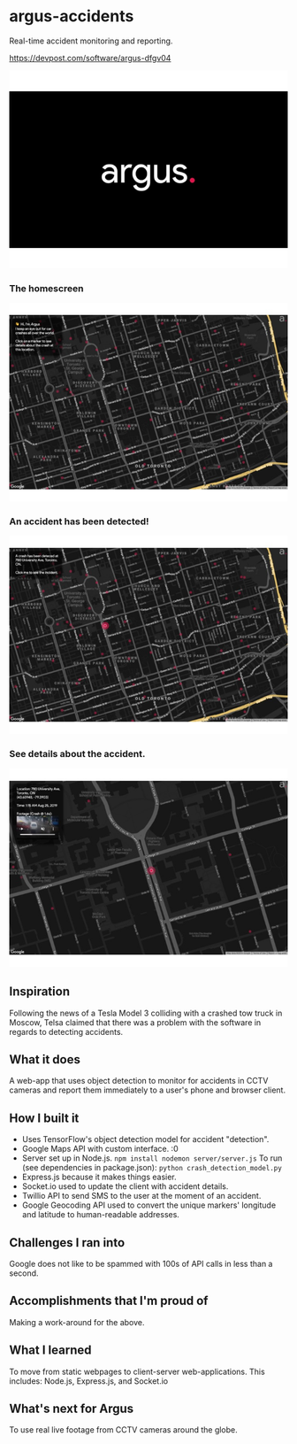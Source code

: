 # argus-accidents
Real-time accident monitoring and reporting.

https://devpost.com/software/argus-dfgv04

![alt text](title.jpg?raw=true "Title")
### The homescreen
![alt text](home.jpg?raw=true "Title")
### An accident has been detected!
![alt text](detected.jpg?raw=true "Title")
### See details about the accident.
![alt text](accident.jpg?raw=true "Title")


## Inspiration
Following the news of a Tesla Model 3 colliding with a crashed tow truck in Moscow, Telsa claimed that there was a problem with the software in regards to detecting accidents.

## What it does
A web-app that uses object detection to monitor for accidents in CCTV cameras and report them immediately to a user's phone and browser client.

## How I built it
- Uses TensorFlow's object detection model for accident "detection".
- Google Maps API with custom interface. :0
- Server set up in Node.js. ```npm install nodemon server/server.js``` To run (see dependencies in package.json): ```python crash_detection_model.py```
- Express.js because it makes things easier.
- Socket.io used to update the client with accident details.
- Twillio API to send SMS to the user at the moment of an accident.
- Google Geocoding API used to convert the unique markers' longitude and latitude to human-readable addresses.

## Challenges I ran into
Google does not like to be spammed with 100s of API calls in less than a second.

## Accomplishments that I'm proud of
Making a work-around for the above.

## What I learned
To move from static webpages to client-server web-applications. This includes: Node.js, Express.js, and Socket.io

## What's next for Argus
To use real live footage from CCTV cameras around the globe.
